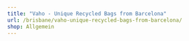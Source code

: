 ```yaml
---
title: "Vaho - Unique Recycled Bags from Barcelona"
url: /brisbane/vaho-unique-recycled-bags-from-barcelona/
shop: Allgemein
---
```

